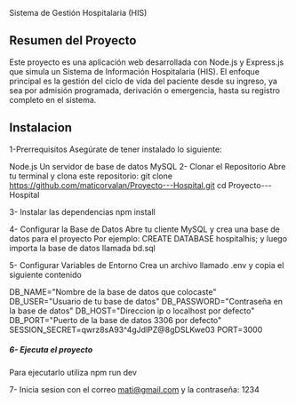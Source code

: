 
Sistema de Gestión Hospitalaria (HIS)
## Resumen del Proyecto

Este proyecto es una aplicación web desarrollada con Node.js y Express.js que simula un Sistema de Información Hospitalaria (HIS). El enfoque principal es la gestión del ciclo de vida del paciente desde su ingreso, ya sea por admisión programada, derivación o emergencia, hasta su registro completo en el sistema.

## Instalacion
1-Prerrequisitos
Asegúrate de tener instalado lo siguiente:

Node.js
Un servidor de base de datos MySQL
2- Clonar el Repositorio
Abre tu terminal y clona este repositorio:
git clone https://github.com/maticorvalan/Proyecto---Hospital.git
cd Proyecto---Hospital

3- Instalar las dependencias
npm install

4- Configurar la Base de Datos
Abre tu cliente MySQL y crea una base de datos para el proyecto
Por ejemplo: CREATE DATABASE hospitalhis;
y luego importa la base de datos llamada bd.sql

5- Configurar Variables de Entorno
Crea un archivo llamado .env y copia el siguiente contenido

DB_NAME="Nombre de la base de datos que colocaste"
DB_USER="Usuario de tu base de datos"
DB_PASSWORD="Contraseña en la base de datos"
DB_HOST="Direccion ip o localhost por defecto"
DB_PORT="Puerto de la base de datos 3306 por defecto"
SESSION_SECRET=qwrz8sA$93$^4gJdlPZ@8gDSLKwe03
PORT=3000

##### 6- Ejecuta el proyecto
Para ejecutarlo utiliza
npm run dev

7- Inicia sesion
con el correo mati@gmail.com y la contraseña: 1234
